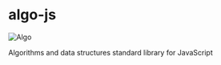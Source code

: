 
# algo-js
![Algo](https://github.com/Asilkin1/algo-js/assets/11600357/3627e9b4-2fa3-4f2f-b612-a6133edef20f)

Algorithms and data structures standard library for JavaScript

